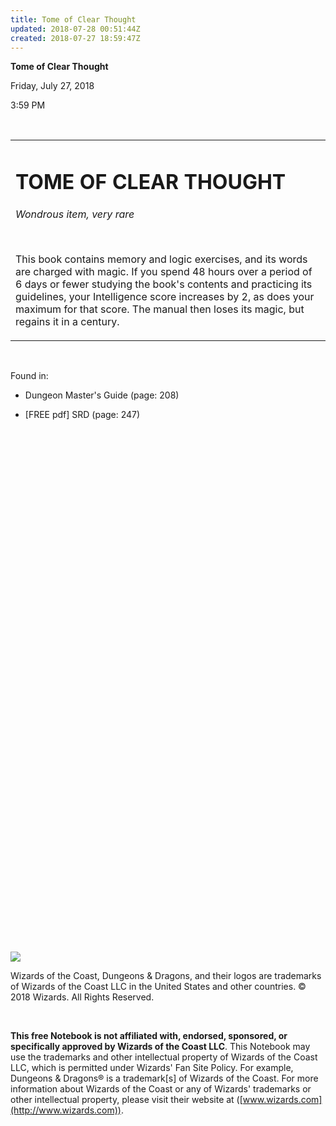 ```yaml
---
title: Tome of Clear Thought
updated: 2018-07-28 00:51:44Z
created: 2018-07-27 18:59:47Z
---
```


**Tome of Clear Thought**

Friday, July 27, 2018

3:59 PM

 

<table><tbody><tr class="odd"><td><h1 id="tome-of-clear-thought"><strong>TOME OF CLEAR THOUGHT</strong></h1><p><em>Wondrous item, very rare</em></p><p> </p><p>This book contains memory and logic exercises, and its words are charged with magic. If you spend 48 hours over a period of 6 days or fewer studying the book's contents and practicing its guidelines, your Intelligence score increases by 2, as does your maximum for that score. The manual then loses its magic, but regains it in a century.</p></td></tr></tbody></table>

 

Found in:

-   Dungeon Master's Guide (page: 208)

-   \[FREE pdf\] SRD (page: 247)

 

 

 

 

 

 

 

 

 

 

 

 

 

 

 

 

 

 

 

 

 

 

 

 

 

 

 

![](tmp\media\image1.png)

Wizards of the Coast, Dungeons & Dragons, and their logos are trademarks of Wizards of the Coast LLC in the United States and other countries. © 2018 Wizards. All Rights Reserved.

 

**This free Notebook is not affiliated with, endorsed, sponsored, or specifically approved by Wizards of the Coast LLC**. This Notebook may use the trademarks and other intellectual property of Wizards of the Coast LLC, which is permitted under Wizards' Fan Site Policy. For example, Dungeons & Dragons® is a trademark\[s\] of Wizards of the Coast. For more information about Wizards of the Coast or any of Wizards' trademarks or other intellectual property, please visit their website at ([www.wizards.com](http://www.wizards.com)).
